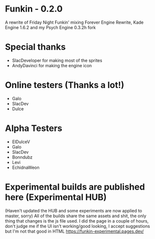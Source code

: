 # Funkin - 0.2.0

A rewrite of Friday Night Funkin' mixing Forever Engine Rewrite, Kade Engine 1.6.2 and my Psych Engine 0.3.2h fork

# Special thanks
- SlacDeveloper for making most of the sprites
- AndyDavinci for making the engine icon

# Online testers (Thanks a lot!)
- Galo
- SlacDev
- Dulce

# Alpha Testers
- ElDulceV
- Galo
- SlacDev
- Bonndubz
- Levi
- EchidnaWeon

# Experimental builds are published here (Experimental HUB)
(Haven't updated the HUB and some experiments are now applied to master, sorry)
All of the builds share the same assets and shit, the only thing that changes is the js file used.
I did the page in a couple of hours, don't judge me if the UI isn't working/good looking, I accept suggestions but I'm not that good in HTML
https://funkin-experimental.pages.dev/
